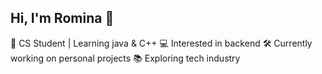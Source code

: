 ## Hi, I'm Romina 🌟

🧠 CS Student | Learning java & C++
💻 Interested in backend
🛠 Currently working on personal projects
📚 Exploring tech industry
